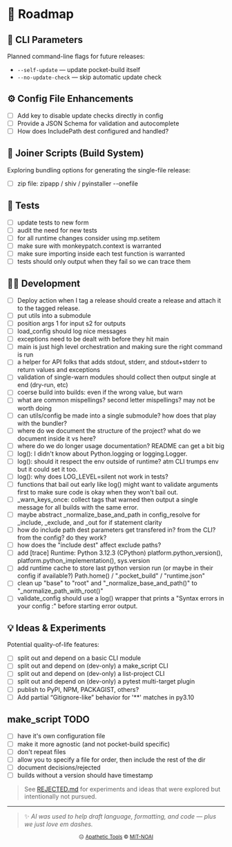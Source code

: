 <!-- Roadmap.md -->
# 🧭 Roadmap

## 🧰 CLI Parameters
Planned command-line flags for future releases:

- `--self-update` — update pocket-build itself
- `--no-update-check` — skip automatic update check

## ⚙️ Config File Enhancements

- [ ] Add key to disable update checks directly in config
- [ ] Provide a JSON Schema for validation and autocomplete
- [ ] How does IncludePath dest configured and handled?

## 🧩 Joiner Scripts (Build System)
Exploring bundling options for generating the single-file release:

- [ ] zip file: zipapp / shiv / pyinstaller --onefile

## 🧪 Tests

- [ ] update tests to new form
- [ ] audit the need for new tests
- [ ] for all runtime changes consider using mp.setitem
- [ ] make sure with monkeypatch.context is warranted
- [ ] make sure importing inside each test function is warranted
- [ ] tests should only output when they fail so we can trace them

## 🧑‍💻 Development
- [ ] Deploy action when I tag a release should create a release and attach it to the tagged release.
- [ ] put utils into a submodule
- [ ] position args 1 for input s2 for outputs
- [ ] load_config should log nice messages
- [ ] exceptions need to be dealt with before they hit main
- [ ] main is just high level orchestration and making sure the right command is run
- [ ] a helper for API folks that adds stdout, stderr, and stdout+stderr to return values and exceptions
- [ ] validation of single-warn modules should collect then output single at end (dry-run, etc)
- [ ] coerse build into builds: even if the wrong value, but warn
- [ ] what are common mispellings? second letter mispellings? may not be worth doing
- [ ] can utils/config be made into a single submodule? how does that play with the bundler?
- [ ] where do we document the structure of the project? what do we document inside it vs here?
- [ ] where do we do longer usage documentation? README can get a bit big
- [ ] log(): I didn't know about Python.logging or logging.Logger.
- [ ] log(): should it respect the env outside of runtime? atm CLI trumps env but it could set it too.
- [ ] log(): why does LOG_LEVEL=silent not work in tests?
- [ ] functions that bail out early like log() might want to validate arguments first to make sure code is okay when they won't bail out.
- [ ] _warn_keys_once: collect tags that warned then output a single message for all builds with the same error.
- [ ] maybe abstract _normalize_base_and_path in config_resolve for _include, _exclude, and _out for if statement clarity
- [ ] how do include path dest parameters get transfered in? from the CLI? from the config? do they work?
- [ ] how does the "include dest" affect exclude paths?
- [ ] add [trace] Runtime: Python 3.12.3 (CPython)
      platform.python_version(), platform.python_implementation(), sys.version
- [ ] add runtime cache to store last python version run (or maybe in their config if available?)
      Path.home() / ".pocket_build" / "runtime.json"
- [ ] clean up "base" to "root" and "_normalize_base_and_path()" to "_normalize_path_with_root()"
- [ ] validate_config should use a log() wrapper that prints a "Syntax errors in your config <filename>:" before starting error output.

## 💡 Ideas & Experiments
Potential quality-of-life features:

- [ ] split out and depend on a basic CLI module
- [ ] split out and depend on (dev-only) a make_script CLI
- [ ] split out and depend on (dev-only) a list-project CLI
- [ ] split out and depend on (dev-only) a pytest multi-target plugin
- [ ] publish to PyPI, NPM, PACKAGIST, others?
- [ ] Add partial “Gitignore-like” behavior for '**' matches in py3.10

## make_script TODO

- [ ] have it's own configuration file
- [ ] make it more agnostic (and not pocket-build specific)
- [ ] don't repeat files
- [ ] allow you to specify a file for order, then include the rest of the dir
- [ ] document decisions/rejected
- [ ] builds without a version should have timestamp

> See [REJECTED.md](REJECTED.md) for experiments and ideas that were explored but intentionally not pursued.

---

> ✨ *AI was used to help draft language, formatting, and code — plus we just love em dashes.*

<p align="center">
  <sub>😐 <a href="https://apathetic-tools.github.io/">Apathetic Tools</a> © <a href="./LICENSE">MIT-NOAI</a></sub>
</p>
